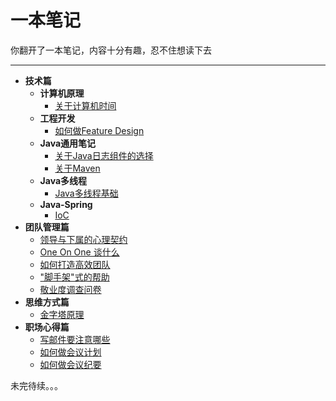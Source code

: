 # 一本笔记

你翻开了一本笔记，内容十分有趣，忍不住想读下去

---

- **技术篇**
    - **计算机原理**
        - [关于计算机时间](tech/computer-time.md)
    - **工程开发**
        - [如何做Feature Design](tech/feature-design.md)
    - **Java通用笔记**
        - [关于Java日志组件的选择](tech/java/java-logging.md)
        - [关于Maven](tech/java/maven.md)
    - **Java多线程**
        - [Java多线程基础](tech/java/multithreading.md)
    - **Java-Spring**
        - [IoC](tech/java/spring-ioc.md)
- **团队管理篇**
    - [领导与下属的心理契约](leadership/psychological-contract.md)
    - [One On One 谈什么](leadership/one-on-one.md)
    - [如何打造高效团队](leadership/efficient-team.md)
    - ["脚手架"式的帮助](leadership/scaffold.md)
    - [敬业度调查问卷](leadership/satisfaction-questionnaire.md)
- **思维方式篇**
    - [金字塔原理](thinking/pyramid.md)
- **职场心得篇**
    - [写邮件要注意哪些](business/email.md)
    - [如何做会议计划](business/meeting-agenda.md)
    - [如何做会议纪要](business/meeting-minutes.md)

未完待续。。。